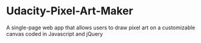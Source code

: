 # Udacity-Pixel-Art-Maker
A single-page web app that allows users to draw pixel art on a customizable canvas coded in Javascript and jQuery
